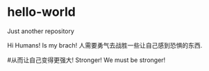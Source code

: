# hello-world
Just another repository

Hi Humans!
Is my brach!
人需要勇气去战胜一些让自己感到恐惧的东西.

#从而让自己变得更强大!
Stronger! We must be stronger!
